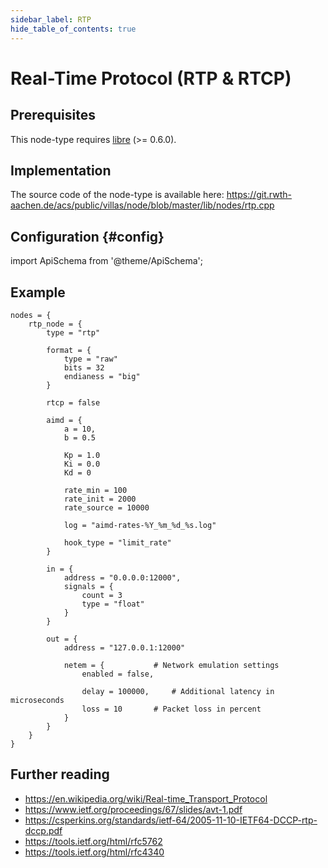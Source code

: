 ```yaml
---
sidebar_label: RTP
hide_table_of_contents: true
---
```


# Real-Time Protocol (RTP & RTCP)

## Prerequisites

This node-type requires [libre](http://www.creytiv.com/re.html) (>= 0.6.0).

## Implementation

The source code of the node-type is available here:
https://git.rwth-aachen.de/acs/public/villas/node/blob/master/lib/nodes/rtp.cpp

## Configuration {#config}

import ApiSchema from '@theme/ApiSchema';

<ApiSchema example pointer="#/components/schemas/rtp" />

## Example

``` url="external/node/etc/examples/nodes/rtp.conf" title="node/etc/examples/nodes/rtp.conf"
nodes = {
	rtp_node = {
		type = "rtp"

		format = {
			type = "raw"
			bits = 32
			endianess = "big"
		}

		rtcp = false

		aimd = {
			a = 10,
			b = 0.5

			Kp = 1.0
			Ki = 0.0
			Kd = 0

			rate_min = 100
			rate_init = 2000
			rate_source = 10000

			log = "aimd-rates-%Y_%m_%d_%s.log"

			hook_type = "limit_rate"
		}

		in = {
			address = "0.0.0.0:12000",
			signals = {
				count = 3
				type = "float"
			}
		}

		out = {
			address = "127.0.0.1:12000"

			netem = {			# Network emulation settings
				enabled = false,
				
				delay = 100000,		# Additional latency in microseconds
				loss = 10		# Packet loss in percent
			}
		}
	}
}
```

## Further reading

- https://en.wikipedia.org/wiki/Real-time_Transport_Protocol
- https://www.ietf.org/proceedings/67/slides/avt-1.pdf
- https://csperkins.org/standards/ietf-64/2005-11-10-IETF64-DCCP-rtp-dccp.pdf
- https://tools.ietf.org/html/rfc5762
- https://tools.ietf.org/html/rfc4340
